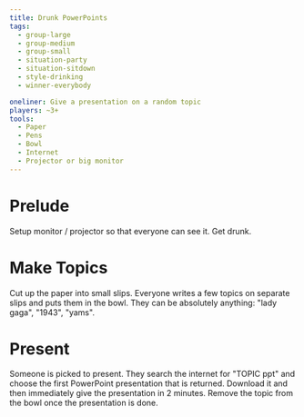 ```yaml
---
title: Drunk PowerPoints
tags:
  - group-large
  - group-medium
  - group-small
  - situation-party
  - situation-sitdown
  - style-drinking
  - winner-everybody

oneliner: Give a presentation on a random topic
players: ~3+
tools:
  - Paper
  - Pens
  - Bowl
  - Internet
  - Projector or big monitor
---
```

# Prelude
Setup monitor / projector so that everyone can see it. Get drunk.

# Make Topics
Cut up the paper into small slips. Everyone writes a few topics on separate slips and puts them in the bowl. They can be absolutely anything: "lady gaga", "1943", "yams".

# Present
Someone is picked to present. They search the internet for "TOPIC ppt" and choose the first PowerPoint presentation that is returned. Download it and then immediately give the presentation in 2 minutes. Remove the topic from the bowl once the presentation is done.
